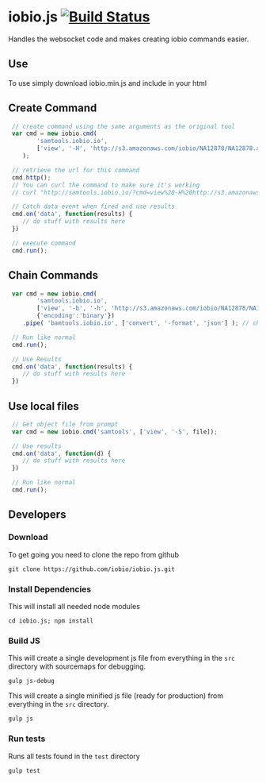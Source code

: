 # iobio.js [![Build Status](https://travis-ci.org/iobio/iobio.js.svg?branch=master)](https://travis-ci.org/iobio/iobio.js)
Handles the websocket code and makes creating iobio commands easier.

## Use

To use simply download iobio.min.js and include in your html

## Create Command

```javascript
 // create command using the same arguments as the original tool
 var cmd = new iobio.cmd(
		'samtools.iobio.io',
		['view', '-H', 'http://s3.amazonaws.com/iobio/NA12878/NA12878.autsome.bam']
	);

 // retrieve the url for this command
 cmd.http();
 // You can curl the command to make sure it's working
 // curl "http://samtools.iobio.io/?cmd=view%20-H%20http://s3.amazonaws.com/iobio/NA12878/NA12878.autsome.bam"			

 // Catch data event when fired and use results
 cmd.on('data', function(results) {
	// do stuff with results here
 })

 // execute command
 cmd.run();
```

## Chain Commands

```javascript
 var cmd = new iobio.cmd(
		'samtools.iobio.io',
		['view', '-b', '-h', 'http://s3.amazonaws.com/iobio/NA12878/NA12878.autsome.bam', '1:6864420-6869420'],
		{'encoding':'binary'})
	.pipe( 'bamtools.iobio.io', ['convert', '-format', 'json'] ); // chain command

 // Run like normal
 cmd.run(); 

 // Use Results
 cmd.on('data', function(results) {
	// do stuff with results here
 })
```

## Use local files

```javascript
 // Get object file from prompt
 var cmd = new iobio.cmd('samtools', ['view', '-S', file]);			

 // Use results
 cmd.on('data', function(d) {
	// do stuff with results here
 })

 // Run like normal
 cmd.run();
```

## Developers

### Download 
To get going you need to clone the repo from github
```
git clone https://github.com/iobio/iobio.js.git
```

### Install Dependencies
This will install all needed node modules
```
cd iobio.js; npm install
```


### Build JS
This will create a single development js file from everything in the ```src``` directory with sourcemaps for debugging.
```
gulp js-debug
```

This will create a single minified js file (ready for production) from everything in the ```src``` directory.
```
gulp js
```

### Run tests
Runs all tests found in the ```test``` directory
```
gulp test
```
